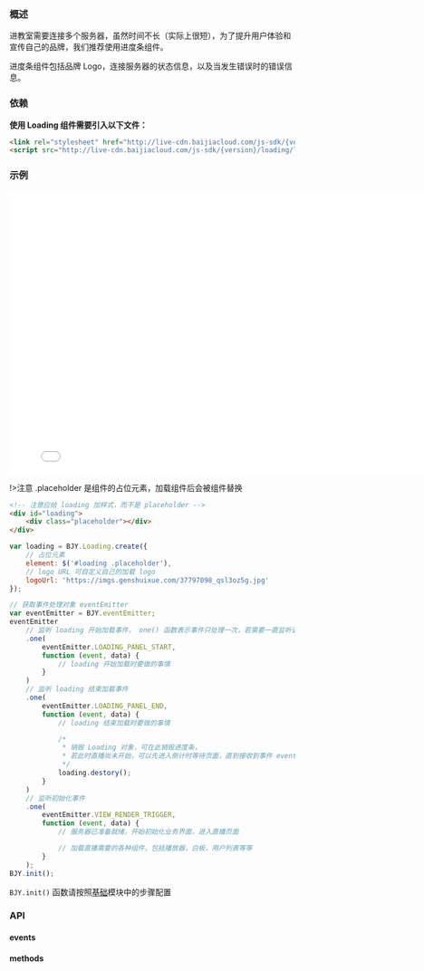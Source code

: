 ### 概述

进教室需要连接多个服务器，虽然时间不长（实际上很短），为了提升用户体验和宣传自己的品牌，我们推荐使用进度条组件。

进度条组件包括品牌 Logo，连接服务器的状态信息，以及当发生错误时的错误信息。

### 依赖
**使用 Loading 组件需要引入以下文件：**
```html
<link rel="stylesheet" href="http://live-cdn.baijiacloud.com/js-sdk/{version}/loading/live/Loading.css">
<script src="http://live-cdn.baijiacloud.com/js-sdk/{version}/loading/live/Loading.js"></script>
```

### 示例
<iframe frameborder=0 width=800 height=500 marginheight=0 marginwidth=0 scrolling=no src=./iframe/loading.html></iframe>

!>注意 .placeholder 是组件的占位元素，加载组件后会被组件替换
```html
<!-- 注意应给 loading 加样式，而不是 placeholder -->
<div id="loading">
    <div class="placeholder"></div>
</div>
```
```javascript
var loading = BJY.Loading.create({
    // 占位元素
    element: $('#loading .placeholder'),
    // logo URL 可自定义自己的加载 logo
    logoUrl: 'https://imgs.genshuixue.com/37797098_qsl3oz5g.jpg'
});

// 获取事件处理对象 eventEmitter
var eventEmitter = BJY.eventEmitter;
eventEmitter
    // 监听 loading 开始加载事件， one() 函数表示事件只处理一次，若需要一直监听请使用 on() 函数
    .one(
        eventEmitter.LOADING_PANEL_START,
        function (event, data) {
            // loading 开始加载时要做的事情
        }
    )
    // 监听 loading 结束加载事件
    .one(
        eventEmitter.LOADING_PANEL_END,
        function (event, data) {
            // loading 结束加载时要做的事情

            /*
             * 销毁 Loading 对象，可在此销毁进度条，
             * 若此时直播尚未开始，可以先进入倒计时等待页面，直到接收到事件 eventEmitter.VIEW_RENDER_TRIGGER
             */
            loading.destory();
        }
    )
    // 监听初始化事件
    .one(
        eventEmitter.VIEW_RENDER_TRIGGER,
        function (event, data) {
            // 服务器已准备就绪，开始初始化业务界面，进入直播页面

            // 加载直播需要的各种组件，包括播放器，白板，用户列表等等
        }
    );
BJY.init();
```
`BJY.init()` 函数请按照[基础](base)模块中的步骤配置

### API

#### events
<div id="loading-api-events"></div>

#### methods
<div id="loading-api-methods"></div>
<script>

new Vue({
    el: '#loading-api-events',
    template: '<Table border :columns="columns" :data="data"><Table>',
    data () {
        return {
            columns: [
                {
                    title: '事件',
                    key: 'name',
                    width: 350
                },
                {
                    title: '说明',
                    key: 'explain',
                    width: 350
                },
                {
                    title: '数据',
                    key: 'data',
                    width: 270
                }
            ],
            data: [

                {
                    name:'eventEmitter.LOADING_PANEL_START',
                    explain: '进度条开始时触发',
                    data: '无'
                },
                {
                    name:'eventEmitter.LOADING_PANEL_END',
                    explain: '进度条成功时触发',
                    data: '无'
                },
                {

                    name:'eventEmitter.MASTER_SERVER_CONNECT_SUCCESS',
                    explain: '主服务器连接成功时触发',
                    data: '无'
                },
                {
                    name:'eventEmitter.ROOM_SERVER_CONNECT_SUCCESS',
                    explain: '信令服务器连接成功时触发',
                    data: '无'
                },
                {
                    name:'eventEmitter.ROOM_SERVER_LOGIN_SUCCESS',
                    explain: '信令服务器登录成功时触发，到此表示成功进入教室',
                    data: '无'
                },
                {
                    name:'eventEmitter.ROOM_SERVER_LOGIN_FAIL',
                    explain: '信令服务器登录失败时触发',
                    data: '无'
                },
                {
                    name:'eventEmitter.ROOM_SERVER_LOGIN_OVERFLOW',
                    explain: '信令服务器已满时触发，无法登录',
                    data: '无'
                },
                {
                    name:'eventEmitter.ROOM_SERVER_LOGIN_KICKED_OUT',
                    explain: '信令服务器发现当前用户已经被老师踢出时触发，阻止再次进入教室',
                    data: '无'
                },
                {
                    name:'eventEmitter.CLASSROOM_CONNECT_FAIL',
                    explain: '超时、或其他原因导致失败时触发',
                    data: '无'
                },
                {
                    name:'eventEmitter.VIEW_RENDER_TRIGGER',
                    explain: '当连接成功后，系统告知调用方可以初始化界面时触发，区别于 eventEmitter.ROOM_SERVER_LOGIN_SUCCESS 事件，前者表示系统可以开始提供服务，属于业务层；后者仅表示用户连接服务器成功，属于物理层。',
                    data: '无'
                },
                {
                    name:'eventEmitter.CLASSROOM_CONNECT_START',
                    explain: '连接教室开始时触发，可用于提示用户',
                    data: 'reconnect: boolean 是否是重连'
                },
                 {
                    name:'eventEmitter.CLASSROOM_CONNECT_END',
                    explain: '连接教室结束时触发，可用于提示用户',
                    data: 'reconnect: boolean 是否是重连'
                },
                {
                    name:'eventEmitter.CLASSROOM_CONNECT_FAIL',
                    explain: '如果尝试过多次重连依然无法登录之后，触发此事件，可用于告知用户断网',
                    data: '无'
                }
            ]
        }
    }
});
new Vue({
    el: '#loading-api-methods',
    template: '<Table border :columns="columns" :data="data"><Table>',
    data () {
        return {
            columns: [
                {
                    title: '方法名',
                    key: 'name',
                    width: 270
                },
                {
                    title: '说明',
                    key: 'explain',
                    width: 350
                },
                {
                    title: '参数',
                    key: 'param',
                    width: 350
                }
            ],
            data: [
                {
                    name:'create（静态方法）',
                    explain: '创建 Loading 模块实例',
                    param: 'Loading 初始化参数:'
                    +      '<ul style="margin-left:40px;">'
                    +            '<li>element: JQuery对象 父节点容器 必须</li>'
                    +            '<li>logoUrl: string 用户需要使用的 logo URL 地址，系统会优先使用用户上传到服务器上的 logo， 可选</li>'
                    +      '</ul>'
                },
                {
                    name: 'destroy',
                    explain: '销毁 Loading 对象，用于对象使用结束后调用',
                    param: '无'
                }
            ]
        }
    }
});
</script>
